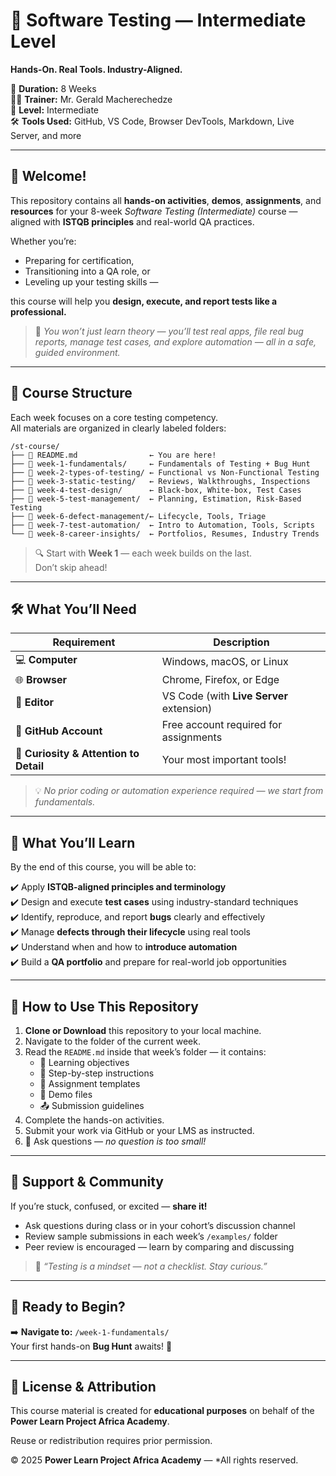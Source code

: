 # 🧪 Software Testing — Intermediate Level

**Hands-On. Real Tools. Industry-Aligned.**

📅 **Duration:** 8 Weeks  
👨‍🏫 **Trainer:** Mr. Gerald Macherechedze  
🎯 **Level:** Intermediate  
🛠️ **Tools Used:** GitHub, VS Code, Browser DevTools, Markdown, Live Server, and more

---

## 🌟 Welcome!

This repository contains all **hands-on activities**, **demos**, **assignments**, and **resources** for your 8-week *Software Testing (Intermediate)* course — aligned with **ISTQB principles** and real-world QA practices.

Whether you’re:
- Preparing for certification,  
- Transitioning into a QA role, or  
- Leveling up your testing skills —  

this course will help you **design, execute, and report tests like a professional.**

> 🧠 *You won’t just learn theory — you’ll test real apps, file real bug reports, manage test cases, and explore automation — all in a safe, guided environment.*

---

## 🧭 Course Structure

Each week focuses on a core testing competency.  
All materials are organized in clearly labeled folders:

```
/st-course/
├── 📄 README.md                ← You are here!
├── 📁 week-1-fundamentals/     ← Fundamentals of Testing + Bug Hunt
├── 📁 week-2-types-of-testing/ ← Functional vs Non-Functional Testing
├── 📁 week-3-static-testing/   ← Reviews, Walkthroughs, Inspections
├── 📁 week-4-test-design/      ← Black-box, White-box, Test Cases
├── 📁 week-5-test-management/  ← Planning, Estimation, Risk-Based Testing
├── 📁 week-6-defect-management/← Lifecycle, Tools, Triage
├── 📁 week-7-test-automation/  ← Intro to Automation, Tools, Scripts
└── 📁 week-8-career-insights/  ← Portfolios, Resumes, Industry Trends
```

> 🔍 Start with **Week 1** — each week builds on the last.  
> Don’t skip ahead!

---

## 🛠️ What You’ll Need

| Requirement | Description |
|--------------|-------------|
| 💻 **Computer** | Windows, macOS, or Linux |
| 🌐 **Browser** | Chrome, Firefox, or Edge |
| 📝 **Editor** | VS Code (with **Live Server** extension) |
| 🐙 **GitHub Account** | Free account required for assignments |
| 🧠 **Curiosity & Attention to Detail** | Your most important tools! |

> 💡 *No prior coding or automation experience required — we start from fundamentals.*

---

## 🎯 What You’ll Learn

By the end of this course, you will be able to:

✔️ Apply **ISTQB-aligned principles and terminology**  
✔️ Design and execute **test cases** using industry-standard techniques  
✔️ Identify, reproduce, and report **bugs** clearly and effectively  
✔️ Manage **defects through their lifecycle** using real tools  
✔️ Understand when and how to **introduce automation**  
✔️ Build a **QA portfolio** and prepare for real-world job opportunities  

---

## 📝 How to Use This Repository

1. **Clone or Download** this repository to your local machine.  
2. Navigate to the folder of the current week.  
3. Read the `README.md` inside that week’s folder — it contains:  
   - 🎯 Learning objectives  
   - 🧩 Step-by-step instructions  
   - 🧪 Assignment templates  
   - 💾 Demo files  
   - 📤 Submission guidelines  
4. Complete the hands-on activities.  
5. Submit your work via GitHub or your LMS as instructed.  
6. 💬 Ask questions — *no question is too small!*

---

## 🤝 Support & Community

If you’re stuck, confused, or excited — **share it!**

- Ask questions during class or in your cohort’s discussion channel  
- Review sample submissions in each week’s `/examples/` folder  
- Peer review is encouraged — learn by comparing and discussing  

> 💬 *“Testing is a mindset — not a checklist. Stay curious.”*

---

## 🚀 Ready to Begin?

➡️ **Navigate to:** `/week-1-fundamentals/`  
Your first hands-on **Bug Hunt** awaits! 🐞

---

## 📜 License & Attribution

This course material is created for **educational purposes** on behalf of the  
**Power Learn Project Africa Academy**.

Reuse or redistribution requires prior permission.

© 2025 **Power Learn Project Africa Academy** — *All rights reserved.
